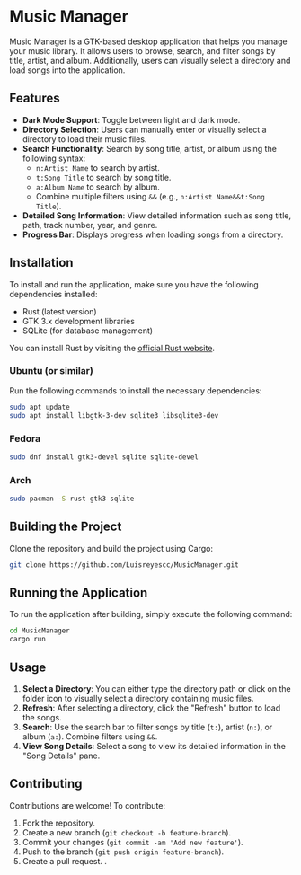 # Music Manager

Music Manager is a GTK-based desktop application that helps you manage your music library. It allows users to browse, search, and filter songs by title, artist, and album. Additionally, users can visually select a directory and load songs into the application.

## Features
 
- **Dark Mode Support**: Toggle between light and dark mode.
- **Directory Selection**: Users can manually enter or visually select a directory to load their music files.
- **Search Functionality**: Search by song title, artist, or album using the following syntax:
     - `n:Artist Name` to search by artist.
     - `t:Song Title` to search by song title.
     - `a:Album Name` to search by album.
     - Combine multiple filters using `&&` (e.g., `n:Artist Name&&t:Song Title`).
 - **Detailed Song Information**: View detailed information such as song title, path, track number, year, and genre.
 - **Progress Bar**: Displays progress when loading songs from a directory.
 
 ## Installation
 
 To install and run the application, make sure you have the following dependencies installed:
 
 - Rust (latest version)
 - GTK 3.x development libraries
 - SQLite (for database management)
 
 You can install Rust by visiting the [official Rust website](https://www.rust-lang.org/).
 
 ### Ubuntu (or similar)
 
 Run the following commands to install the necessary dependencies:
 
 ```bash
 sudo apt update
 sudo apt install libgtk-3-dev sqlite3 libsqlite3-dev
 ```
 
 ### Fedora
 
 
 ```bash
 sudo dnf install gtk3-devel sqlite sqlite-devel
 ```

 ### Arch
 
 
 ```bash
 sudo pacman -S rust gtk3 sqlite
 ```
 
 
 ## Building the Project
 
 Clone the repository and build the project using Cargo:
 
 ```bash
 git clone https://github.com/Luisreyescc/MusicManager.git
 ```
 
 ## Running the Application
 
 To run the application after building, simply execute the following command:
 
 ```bash
 cd MusicManager
 cargo run
 ```
 
 ## Usage

 1. **Select a Directory**: You can either type the directory path or click on the folder icon to visually select a directory containing music files.
 2. **Refresh**: After selecting a directory, click the "Refresh" button to load the songs.
 3. **Search**: Use the search bar to filter songs by title (`t:`), artist (`n:`), or album (`a:`). Combine filters using `&&`.
 4. **View Song Details**: Select a song to view its detailed information in the "Song Details" pane.
 
 ## Contributing
 
 Contributions are welcome! To contribute:
 
 1. Fork the repository.
 2. Create a new branch (`git checkout -b feature-branch`).
 3. Commit your changes (`git commit -am 'Add new feature'`).
 4. Push to the branch (`git push origin feature-branch`).
 5. Create a pull request.
 .
